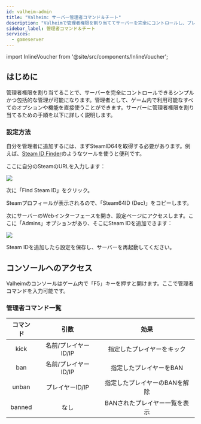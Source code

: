 ```yaml
---
id: valheim-admin
title: "Valheim: サーバー管理者コマンド＆チート"
description: "Valheimで管理者権限を割り当ててサーバーを完全にコントロールし、プレイヤー管理を効率化する方法 → 今すぐチェック"
sidebar_label: 管理者コマンド＆チート
services:
  - gameserver
---
```


import InlineVoucher from '@site/src/components/InlineVoucher';

## はじめに
管理者権限を割り当てることで、サーバーを完全にコントロールできるシンプルかつ包括的な管理が可能になります。管理者として、ゲーム内で利用可能なすべてのオプションや機能を直接使うことができます。サーバーに管理者権限を割り当てるための手順を以下に詳しく説明します。  
<InlineVoucher />

### 設定方法
自分を管理者に追加するには、まずSteamID64を取得する必要があります。例えば、[Steam ID Finder](https://steamidfinder.com/)のようなツールを使うと便利です。

ここに自分のSteamのURLを入力します：

![](https://screensaver01.zap-hosting.com/index.php/s/e8H8Y4P9ojW9sD2/preview)

次に「Find Steam ID」をクリック。

Steamプロフィールが表示されるので、「Steam64ID (Dec)」をコピーします。

次にサーバーのWebインターフェースを開き、設定ページにアクセスします。ここに「Admins」オプションがあり、そこにSteam IDを追加できます：

![](https://screensaver01.zap-hosting.com/index.php/s/aJkGRMcmWrnZyiM/preview)

Steam IDを追加したら設定を保存し、サーバーを再起動してください。

## コンソールへのアクセス

Valheimのコンソールはゲーム内で「F5」キーを押すと開けます。ここで管理者コマンドを入力可能です。

### 管理者コマンド一覧

|  コマンド  |           引数           |                  効果                   |
| :--------: | :----------------------: |  :----------------------------------:  |
|   kick     |      名前/プレイヤーID/IP |     指定したプレイヤーをキック         |
|   ban      |      名前/プレイヤーID/IP |     指定したプレイヤーをBAN            |
|   unban    |        プレイヤーID/IP    |     指定したプレイヤーのBANを解除      |
|   banned   |           なし           |     BANされたプレイヤー一覧を表示      |

<InlineVoucher />